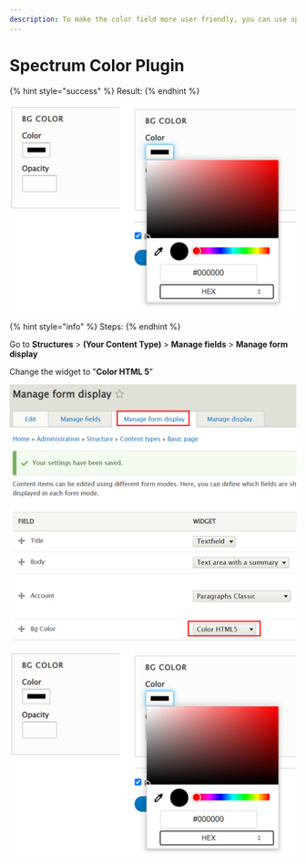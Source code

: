 ```yaml
---
description: To make the color field more user friendly, you can use spectrum color plugin.
---
```


# Spectrum Color Plugin

{% hint style="success" %}
Result:
{% endhint %}

![](<../../.gitbook/assets/cf6 (1).png>)

{% hint style="info" %}
Steps:
{% endhint %}

Go to **Structures** > **(Your Content Type)** > **Manage fields** > **Manage form display**

Change the widget to "**Color HTML 5**"

![](../../.gitbook/assets/cf5.png)

![You are all set and done!](<../../.gitbook/assets/cf6 (1).png>)
